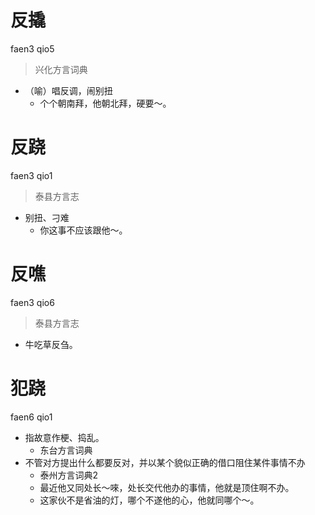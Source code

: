 # 反撬
faen3 qio5
> 兴化方言词典
- （喻）唱反调，闹别扭
  - 个个朝南拜，他朝北拜，硬要～。

# 反跷
faen3 qio1
> 泰县方言志
- 别扭、刁难
  - 你这事不应该跟他～。

# 反噍
faen3 qio6
> 泰县方言志
- 牛吃草反刍。

# 犯跷
faen6 qio1
+ 指故意作梗、捣乱。
  * 东台方言词典
+ 不管对方提出什么都要反对，并以某个貌似正确的借口阻住某件事情不办
  * 泰州方言词典2
  - 最近他又同处长～唻，处长交代他办的事情，他就是顶住啊不办。
  - 这家伙不是省油的灯，哪个不遂他的心，他就同哪个～。
